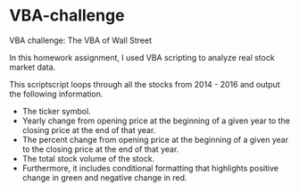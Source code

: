 # VBA-challenge
VBA challenge: The VBA of Wall Street

In this homework assignment, I used VBA scripting to analyze real stock market data.

This scriptscript loops through all the stocks from 2014 - 2016 and output the following information.
 * The ticker symbol.
 * Yearly change from opening price at the beginning of a given year to the closing price at the end of that year.
 * The percent change from opening price at the beginning of a given year to the closing price at the end of that year.
 * The total stock volume of the stock.
 * Furthermore, it includes conditional formatting that highlights positive change in green and negative change in red.
